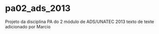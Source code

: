 pa02_ads_2013
=============

Projeto da disciplina PA do 2 módulo de ADS/UNATEC 2013
texto de texte adicionado por Marcio
